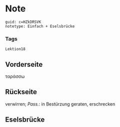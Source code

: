 # Note
```
guid: c=HZkDRSVK
notetype: Einfach + Eselsbrücke
```

### Tags
```
Lektion18
```

## Vorderseite
ταράσσω

## Rückseite
verwirren; 
<i>Pass.</i>: in Bestürzung geraten, erschrecken

## Eselsbrücke

